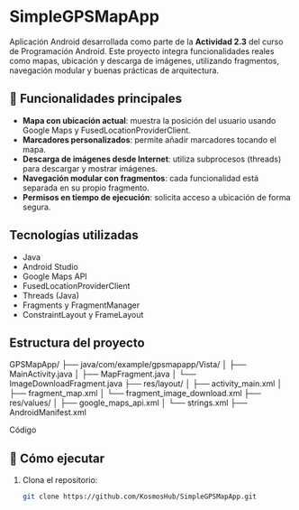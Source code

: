 # SimpleGPSMapApp

Aplicación Android desarrollada como parte de la **Actividad 2.3** del curso de Programación Android. Este proyecto integra funcionalidades reales como mapas, ubicación y descarga de imágenes, utilizando fragmentos, navegación modular y buenas prácticas de arquitectura.

## 🧭 Funcionalidades principales

-  **Mapa con ubicación actual**: muestra la posición del usuario usando Google Maps y FusedLocationProviderClient.
-  **Marcadores personalizados**: permite añadir marcadores tocando el mapa.
-  **Descarga de imágenes desde Internet**: utiliza subprocesos (threads) para descargar y mostrar imágenes.
-  **Navegación modular con fragmentos**: cada funcionalidad está separada en su propio fragmento.
-  **Permisos en tiempo de ejecución**: solicita acceso a ubicación de forma segura.

##  Tecnologías utilizadas

- Java
- Android Studio
- Google Maps API
- FusedLocationProviderClient
- Threads (Java)
- Fragments y FragmentManager
- ConstraintLayout y FrameLayout

##  Estructura del proyecto

GPSMapApp/ 
├── java/com/example/gpsmapapp/Vista/ 
│ ├── MainActivity.java 
│ ├── MapFragment.java 
│ └── ImageDownloadFragment.java 
├── res/layout/ 
│ ├── activity_main.xml 
│ ├── fragment_map.xml 
│ └── fragment_image_download.xml 
├── res/values/ 
│ ├── google_maps_api.xml 
│ └── strings.xml 
├── AndroidManifest.xml

Código

## 🚀 Cómo ejecutar

1. Clona el repositorio:
   ```bash
   git clone https://github.com/KosmosHub/SimpleGPSMapApp.git
